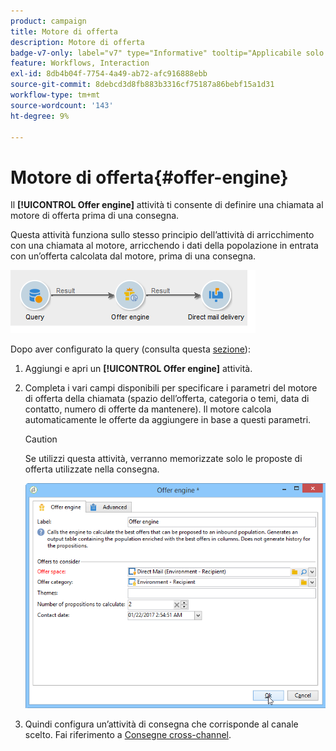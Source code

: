 ```yaml
---
product: campaign
title: Motore di offerta
description: Motore di offerta
badge-v7-only: label="v7" type="Informative" tooltip="Applicabile solo a Campaign Classic v7"
feature: Workflows, Interaction
exl-id: 8db4b04f-7754-4a49-ab72-afc916888ebb
source-git-commit: 8debcd3d8fb883b3316cf75187a86bebf15a1d31
workflow-type: tm+mt
source-wordcount: '143'
ht-degree: 9%

---
```


# Motore di offerta{#offer-engine}



Il **[!UICONTROL Offer engine]** attività ti consente di definire una chiamata al motore di offerta prima di una consegna.

Questa attività funziona sullo stesso principio dell’attività di arricchimento con una chiamata al motore, arricchendo i dati della popolazione in entrata con un’offerta calcolata dal motore, prima di una consegna.

![](assets/int_offerengine_activity2.png)

Dopo aver configurato la query (consulta questa [sezione](query.md)):

1. Aggiungi e apri un **[!UICONTROL Offer engine]** attività.
1. Completa i vari campi disponibili per specificare i parametri del motore di offerta della chiamata (spazio dell’offerta, categoria o temi, data di contatto, numero di offerte da mantenere). Il motore calcola automaticamente le offerte da aggiungere in base a questi parametri.

   >[!CAUTION]
   >
   >Se utilizzi questa attività, verranno memorizzate solo le proposte di offerta utilizzate nella consegna.

   ![](assets/int_offerengine_activity1.png)

1. Quindi configura un’attività di consegna che corrisponde al canale scelto. Fai riferimento a [Consegne cross-channel](cross-channel-deliveries.md).
